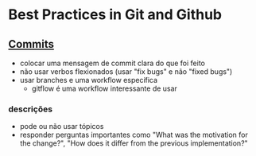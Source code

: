 # Best Practices in Git and Github

## [Commits](https://gist.github.com/luismts/495d982e8c5b1a0ced4a57cf3d93cf60)

- colocar uma mensagem de commit clara do que foi feito
-   não usar verbos flexionados (usar "fix bugs" e não "fixed bugs")
- usar branches e uma workflow específica
  - gitflow é uma workflow interessante de usar

### descrições

- pode ou não usar tópicos
- responder perguntas importantes como "What was the motivation for the change?", "How does it differ from the previous implementation?"

